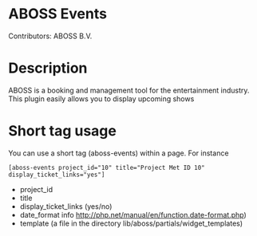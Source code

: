 ABOSS Events
===
Contributors: ABOSS B.V.

Description
===
ABOSS is a booking and management tool for the entertainment industry. This plugin
easily allows you to display upcoming shows

Short tag usage
===
You can use a short tag (aboss-events) within a page. For instance

    [aboss-events project_id="10" title="Project Met ID 10" display_ticket_links="yes"]

- project_id
- title
- display_ticket_links  (yes/no)
- date_format info http://php.net/manual/en/function.date-format.php)
- template (a file in the directory lib/aboss/partials/widget_templates)
